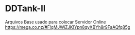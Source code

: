 # DDTank-II

Arquivos Base usado para colocar Servidor Online
https://mega.co.nz/#F!qMJWiZJK!Ypn8qyXBYh8r9FaAQfq85g
